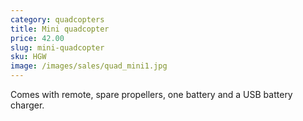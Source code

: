 ```yaml
---
category: quadcopters
title: Mini quadcopter
price: 42.00
slug: mini-quadcopter
sku: HGW
image: /images/sales/quad_mini1.jpg
---
```

Comes with remote, spare propellers, one battery and a USB battery charger.
